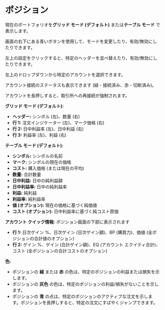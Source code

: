 # **ポジション**

現在のポートフォリオを**グリッド モード (デフォルト)** または**テーブル モード** で表示します。

画面の右下にある青いボタンを使用して、モードを変更したり、有効/無効にしたりできます。

左上の設定をクリックすると、特定のヘッダーを並べ替えたり、有効/無効にしたりできます。

左上のドロップダウンから特定のアカウントを選択できます。

アカウント接続のステータスも表示できます (緑 - 接続済み、赤 - 切断済み)。

アカウントを長押しすると、取引所への再接続が強制されます。

**グリッド モード (デフォルト):**
- **ヘッダー:** シンボル (左)、数量 (右)
- **行 1:** 注文インジケーター (左)、マーク価格 (右)
- **行 2:** 日中利益率 (左)、日中利益 (右)
- **行 3:** 利益率 (左)、利益 (右)

**テーブル モード (デフォルト):**
- **シンボル:** シンボルの名前
- **マーク:** シンボルの現在の価格
- **コスト:** 購入価格 (または現在の平均)
- **数量:** 合計数量
- **日中利益:** 日中の純利益額
- **日中利益率:** 日中の純利益率
- **利益:** 純利益
- **利益率:** 純利益率
- **値 (オプション):** 現在の価格に基づく純価値
- **コスト (オプション):** 日中利益率に基づく純コスト原価

**アカウント クイック情報:**
ポジション画面の下部に表示されます
- **行 1:** 日次ゲイン %、日次ゲイン (日次ゲイン額)、BP (購買力)、価値 (全ポジションの合計値のオプション)
- **行 2:** ゲイン %、ゲイン (合計ゲイン額)、EQ (アカウント エクイティ合計)、コスト (全ポジションの合計コストのオプション)

**色:**
- ポジションの **緑** または **赤** の色は、特定のポジションの利益または損失を示します。
- ポジションの **灰色** の色は、特定のポジションの利益/損失がないことを示します。
- ポジションの **青** の点は、特定のポジションのアクティブな注文を示します。ポジションを長押しすると、特定の注文にすばやくジャンプできます。
